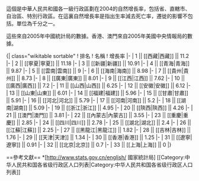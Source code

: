 這個是中華人民共和國各一級行政區劃在2004的自然增長率，包括省、直轄市、自治區、特別行政區。在這裏自然增長率是指出生率減去死亡率，遷徙的影響不包括。單位為千分之一。

這些來自2005年中國統計局的數據。香港、澳門來自2005年美國中央情報局的數據。

{| class="wikitable sortable"
! 排名
! 名稱
! 增長率
|-
| 1 || [[西藏|西藏]] || 11.2
|- 
| 2 || [[寧夏|寧夏]] || 11.18
|-
| 3 || [[新疆|新疆]] || 10.91
|-
| 4 || [[青海|青海]] || 9.87
|-
| 5 || [[雲南|雲南]] || 9
|-
| 6 || [[海南|海南]] || 8.98
|-
| 7 || [[貴州|貴州]] || 8.73
|-
| 8 || [[廣東|廣東]] || 8.01
|-
| 9 || [[江西|江西]] || 7.62
|-
| 10 || [[廣西|廣西]] || 7.2
|-
| 11 || [[山西|山西]] || 6.25
|-
| 12 || [[安徽|安徽]] || 6.12
|-
| 13 || [[山東|山東]] || 6.01
|-
| 14 || [[福建|福建]] || 5.96
|-
| 15 || [[甘肅|甘肅]] || 5.91
|-
| 16 || [[河北|河北]] || 5.79
|-
| 17 || [[河南|河南]] || 5.2
|-
| 18 || [[湖南|湖南]] || 5.09
|-
| 19 || [[浙江|浙江]] || 4.95
|-
| 20 || [[陝西|陝西]] || 4.26
|-
| 21 || [[澳門|澳門]] || 3.81
|-
| 22 || [[內蒙古|內蒙古]] || 3.55
|-
| 23 || [[重慶|重慶]] || 2.85
|-
| 24 || [[四川|四川]] || 2.78
|-
| 25 || [[湖北|湖北]] || 2.4
|-
| 26 || [[江蘇|江蘇]] || 2.25
|-
| 27 || [[黑龍江|黑龍江]] || 1.82
|-
| 28 || [[吉林|吉林]] || 1.76
|-
| 29 || [[天津|天津]] || 1.34
|-
| 30 || [[香港|香港]] || 1.25
|-
| 31 || [[遼寧|遼寧]] || 0.91
|-
| 32 || [[北京|北京]] || 0.7
|-
| 33 || [[上海|上海]] || 0
|}

==參考文獻==
*[http://www.stats.gov.cn/english/ 國家統計局]
[[Category:中华人民共和国各省级行政区人口列表|Category:中华人民共和国各省级行政区人口列表]]